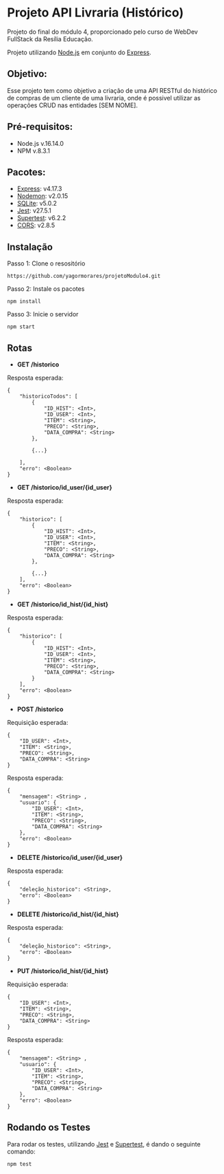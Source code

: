# Projeto API Livraria (Histórico)

Projeto do final do módulo 4, proporcionado pelo curso de WebDev FullStack da Resília Educação.

Projeto utilizando [Node.js](https://nodejs.org/en/) em conjunto do [Express](https://expressjs.com/).

## Objetivo:
Esse projeto tem como objetivo a criação de uma API RESTful do histórico de compras de um cliente de uma livraria, onde é possivel utilizar as operações CRUD nas entidades [SEM NOME].

## Pré-requisitos:
- Node.js v.16.14.0
- NPM v.8.3.1

## Pacotes:
- [Express](https://www.npmjs.com/package/express): v4.17.3
- [Nodemon](https://www.npmjs.com/package/nodemon): v2.0.15
- [SQLite](https://www.npmjs.com/package/sqlite3): v5.0.2
- [Jest](https://www.npmjs.com/package/jest): v27.5.1
- [Supertest](https://www.npmjs.com/package/supertest): v6.2.2
- [CORS](https://www.npmjs.com/package/cors): v2.8.5

## Instalação

Passo 1: Clone o resositório
```
https://github.com/yagormorares/projetoModulo4.git
```

Passo 2: Instale os pacotes
```
npm install
```

Passo 3: Inicie o servidor
```
npm start
```

## Rotas
* **GET /historico**

Resposta esperada:
```
{
	"historicoTodos": [
		{
			"ID_HIST": <Int>,
			"ID_USER": <Int>,
			"ITEM": <String>,
			"PRECO": <String>,
			"DATA_COMPRA": <String>
		},
        
        {...}
		
	],
	"erro": <Boolean>
}
```

* **GET /historico/id_user/{id_user}**

Resposta esperada:
```
{
	"historico": [
		{
			"ID_HIST": <Int>,
			"ID_USER": <Int>,
			"ITEM": <String>,
			"PRECO": <String>,
			"DATA_COMPRA": <String>
		},
        
        {...}
	],
	"erro": <Boolean>
}
```

* **GET /historico/id_hist/{id_hist}**

Resposta esperada:
```
{
	"historico": [
		{
			"ID_HIST": <Int>,
			"ID_USER": <Int>,
			"ITEM": <String>,
			"PRECO": <String>,
			"DATA_COMPRA": <String>
		}
	],
	"erro": <Boolean>
}
```

* **POST /historico**

Requisição esperada:
```
{
	"ID_USER": <Int>,
	"ITEM": <String>,
	"PRECO": <String>,
	"DATA_COMPRA": <String>
}
```

Resposta esperada:
```
{
	"mensagem": <String> ,
	"usuario": {
		"ID_USER": <Int>,
	    "ITEM": <String>,
	    "PRECO": <String>,
	    "DATA_COMPRA": <String>
	},
	"erro": <Boolean>
}
```

* **DELETE /historico/id_user/{id_user}**

Resposta esperada:
```
{
	"deleção_historico": <String>,
	"erro": <Boolean>
}
```

* **DELETE /historico/id_hist/{id_hist}**

Resposta esperada:
```
{
	"deleção_historico": <String>,
	"erro": <Boolean>
}
```

* **PUT /historico/id_hist/{id_hist}**

Requisição esperada:
```
{
	"ID_USER": <Int>,
	"ITEM": <String>,
	"PRECO": <String>,
	"DATA_COMPRA": <String>
}
```

Resposta esperada:
```
{
	"mensagem": <String> ,
	"usuario": {
		"ID_USER": <Int>,
	    "ITEM": <String>,
	    "PRECO": <String>,
	    "DATA_COMPRA": <String>
	},
	"erro": <Boolean>
}
```

## Rodando os Testes
Para rodar os testes, utilizando [Jest](https://jestjs.io/pt-BR/docs/getting-started) e [Supertest](https://jestjs.io/pt-BR/docs/testing-frameworks#expressjs), é dando o seguinte comando:
```
npm test
```